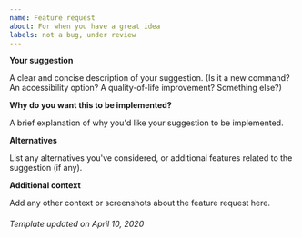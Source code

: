 ```yaml
---
name: Feature request
about: For when you have a great idea
labels: not a bug, under review
---
```


**Your suggestion**

A clear and concise description of your suggestion.
(Is it a new command? An accessibility option? A quality-of-life improvement? Something else?)

**Why do you want this to be implemented?**

A brief explanation of why you'd like your suggestion to be implemented.

**Alternatives**

List any alternatives you've considered, or additional features related to the suggestion (if any).

**Additional context**

Add any other context or screenshots about the feature request here.

###### *Template updated on April 10, 2020*
